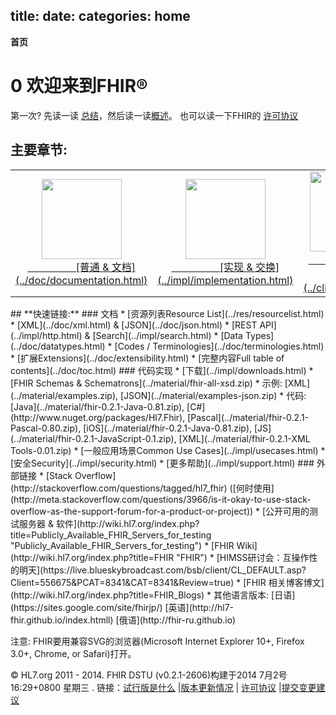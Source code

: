 title: 
date: 
categories: home
---

**首页**	
# 0  欢迎来到FHIR&reg; 

第一次? 先读一读 [总结](../doc/summary.html)，然后读一读[概述](../doc/overview.html)。 也可以读一下FHIR的 [许可协议](../doc/license.html)

##	**主要章节:**
<table class="bare"> <tr> <td align="middle"><a href="../doc/documentation.htmll"><img height="128" width="128" src="../images/icon-documentation.png"><br>&nbsp;&nbsp;&nbsp;&nbsp;&nbsp;&nbsp;&nbsp;&nbsp;&nbsp;&nbsp;&nbsp;&nbsp;&nbsp;&nbsp;&nbsp;&nbsp;&nbsp;&nbsp;[普通 &amp; 文档](../doc/documentation.html)</td>
  <td align="middle"><a href="../impl/implementation.htmll"><img height="128" width="128" src="../images/icon-implementation.png"><br>&nbsp;&nbsp;&nbsp;&nbsp;&nbsp;&nbsp;&nbsp;&nbsp;&nbsp;&nbsp;&nbsp;&nbsp;&nbsp;&nbsp;&nbsp;&nbsp;&nbsp;&nbsp;[实现 &amp; 交换](../impl/implementation.html)</td>
  <td align="middle"><a href="../clin/clinical.htmll"><img height="128" width="128" src="../images/icon-clinical.png"><br>&nbsp;&nbsp;&nbsp;&nbsp;&nbsp;&nbsp;&nbsp;&nbsp;&nbsp;&nbsp;&nbsp;&nbsp;&nbsp;&nbsp;&nbsp;&nbsp;&nbsp;&nbsp;[临床资源](../clin/clinical.html)</td>
  <td align="middle"><a href="../admin/administration.htmll"><img height="128" width="128" src="../images/icon-administration.png"><br>&nbsp;&nbsp;&nbsp;&nbsp;&nbsp;&nbsp;&nbsp;&nbsp;&nbsp;&nbsp;&nbsp;&nbsp;&nbsp;&nbsp;&nbsp;&nbsp;&nbsp;&nbsp;[管理资源](../admin/administration.html)</td>
  <td align="middle"><a href="../infra/infrastructure.htmll"><img height="128" width="128" src="../images/icon-infrastructure.png"><br>&nbsp;&nbsp;&nbsp;&nbsp;&nbsp;&nbsp;&nbsp;&nbsp;&nbsp;&nbsp;&nbsp;&nbsp;&nbsp;&nbsp;&nbsp;&nbsp;&nbsp;&nbsp;[基础架构资源](../infra/infrastructure.html)</td></tr></table>
##	**快速链接:**  
###  文档	
*   [资源列表Resource List](../res/resourcelist.html)	  
*   [XML](../doc/xml.html) &amp; [JSON](../doc/json.html)	
*   [REST API](../impl/http.html) &amp; [Search](../impl/search.html)		
*   [Data Types](../doc/datatypes.html)		
*   [Codes / Terminologies](../doc/terminologies.html)	
*   [扩展Extensions](../doc/extensibility.html)	
*   [完整内容Full table of contents](../doc/toc.html)	
###  代码实现  
*   [下载](../impl/downloads.html)	
*   [FHIR Schemas &amp; Schematrons](../material/fhir-all-xsd.zip)	
*   示例: [XML](../material/examples.zip), [JSON](../material/examples-json.zip)	
*   代码: [Java](../material/fhir-0.2.1-Java-0.81.zip), [C#](http://www.nuget.org/packages/Hl7.Fhir), [Pascal](../material/fhir-0.2.1-Pascal-0.80.zip), [iOS](../material/fhir-0.2.1-Java-0.81.zip), [JS](../material/fhir-0.2.1-JavaScript-0.1.zip), [XML](../material/fhir-0.2.1-XML Tools-0.01.zip)   
*   [一般应用场景Common Use Cases](../impl/usecases.html)	
*   [安全Security](../impl/security.html)			
*   [更多帮助](../impl/support.html)			
###  外部链接   
*   [Stack Overflow](http://stackoverflow.com/questions/tagged/hl7_fhir) ([何时使用](http://meta.stackoverflow.com/questions/3966/is-it-okay-to-use-stack-overflow-as-the-support-forum-for-a-product-or-project))		
*   [公开可用的测试服务器 &amp; 软件](http://wiki.hl7.org/index.php?title=Publicly_Available_FHIR_Servers_for_testing "Publicly_Available_FHIR_Servers_for_testing")	
*   [FHIR Wiki](http://wiki.hl7.org/index.php?title=FHIR "FHIR")	 
*   [HIMSS研讨会：互操作性的明天](https://live.blueskybroadcast.com/bsb/client/CL_DEFAULT.asp?Client=556675&PCAT=8341&CAT=8341&Review=true)	  
*   [FHIR 相关博客博文](http://wiki.hl7.org/index.php?title=FHIR_Blogs)	
*   其他语言版本: [日语](https://sites.google.com/site/fhirjp/)  [英语](http://hl7-fhir.github.io/index.htmll) [俄语](http://fhir-ru.github.io)


注意: FHIR要用兼容SVG的浏览器(Microsoft Internet Explorer 10+, Firefox 3.0+, Chrome, or Safari)打开。	

&copy; HL7.org 2011 - 2014. FHIR DSTU (v0.2.1-2606)构建于2014  7月2号 16:29+0800 星期三 . 
链接：[试行版是什么](http://hl7.org/implement/standards/fhir/dstu.htmll) |[版本更新情况](http://hl7.org/implement/standards/fhir/history.htmll) | [许可协议](http://hl7.org/implement/standards/fhir/license.htmll) |[提交变更建议](http://gforge.hl7.org/gf/project/fhir/tracker/?action=TrackerItemAdd&tracker_id=677) 	
